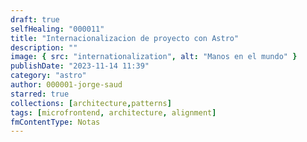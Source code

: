 ```yaml
---
draft: true
selfHealing: "000011"
title: "Internacionalizacion de proyecto con Astro"
description: ""
image: { src: "internationalization", alt: "Manos en el mundo" }
publishDate: "2023-11-14 11:39"
category: "astro"
author: 000001-jorge-saud
starred: true
collections: [architecture,patterns]
tags: [microfrontend, architecture, alignment]
fmContentType: Notas
---
```

